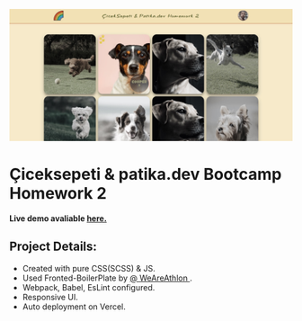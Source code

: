 ![Banner](./src/images/design/banner.jpg)

# **Çiceksepeti & patika.dev Bootcamp** Homework 2

**Live demo avaliable [here.](https://cicek-sepeti-patika-dev-homework-2.vercel.app/)**

## Project Details:

- Created with pure CSS(SCSS) & JS.
- Used Fronted-BoilerPlate by [@ WeAreAthlon ](https://github.com/WeAreAthlon/frontend-webpack-boilerplate).
- Webpack, Babel, EsLint configured.
- Responsive UI.
- Auto deployment on Vercel.
